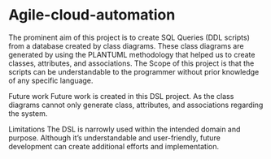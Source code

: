 # Agile-cloud-automation

The prominent aim of this project is to create SQL Queries (DDL scripts) from a database created by class diagrams. These class diagrams are generated by using the PLANTUML methodology that helped us to create classes, attributes, and associations. The Scope of this project is that the scripts can be understandable to the programmer without prior knowledge of any specific language.

Future work Future work is created in this DSL project. As the class diagrams cannot only generate class, attributes, and associations regarding the system.

Limitations The DSL is narrowly used within the intended domain and purpose. Although it’s understandable and user-friendly, future development can create additional efforts and implementation.

